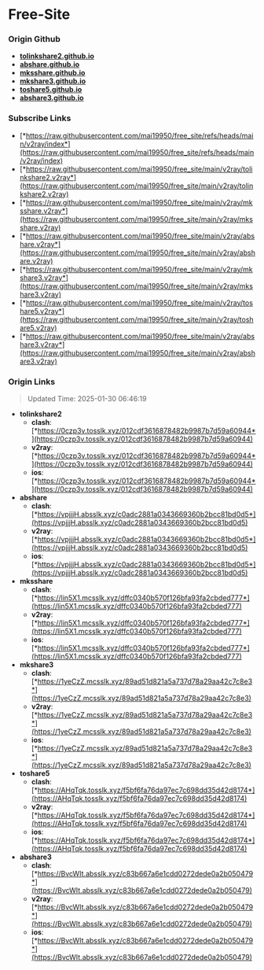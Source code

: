 # Free-Site

### Origin Github

- [**tolinkshare2.github.io**](https://github.com/tolinkshare2/tolinkshare2.github.io)
- [**abshare.github.io**](https://github.com/abshare/abshare.github.io)
- [**mksshare.github.io**](https://github.com/mksshare/mksshare.github.io)
- [**mkshare3.github.io**](https://github.com/mkshare3/mkshare3.github.io)
- [**toshare5.github.io**](https://github.com/toshare5/toshare5.github.io)
- [**abshare3.github.io**](https://github.com/abshare3/abshare3.github.io)

### Subscribe Links

- [*https://raw.githubusercontent.com/mai19950/free_site/refs/heads/main/v2ray/index*](https://raw.githubusercontent.com/mai19950/free_site/refs/heads/main/v2ray/index)
- [*https://raw.githubusercontent.com/mai19950/free_site/main/v2ray/tolinkshare2.v2ray*](https://raw.githubusercontent.com/mai19950/free_site/main/v2ray/tolinkshare2.v2ray)
- [*https://raw.githubusercontent.com/mai19950/free_site/main/v2ray/mksshare.v2ray*](https://raw.githubusercontent.com/mai19950/free_site/main/v2ray/mksshare.v2ray)
- [*https://raw.githubusercontent.com/mai19950/free_site/main/v2ray/abshare.v2ray*](https://raw.githubusercontent.com/mai19950/free_site/main/v2ray/abshare.v2ray)
- [*https://raw.githubusercontent.com/mai19950/free_site/main/v2ray/mkshare3.v2ray*](https://raw.githubusercontent.com/mai19950/free_site/main/v2ray/mkshare3.v2ray)
- [*https://raw.githubusercontent.com/mai19950/free_site/main/v2ray/toshare5.v2ray*](https://raw.githubusercontent.com/mai19950/free_site/main/v2ray/toshare5.v2ray)
- [*https://raw.githubusercontent.com/mai19950/free_site/main/v2ray/abshare3.v2ray*](https://raw.githubusercontent.com/mai19950/free_site/main/v2ray/abshare3.v2ray)

### Origin Links

> Updated Time: 2025-01-30 06:46:19

- **tolinkshare2**
  - **clash**: [*https://0czp3v.tosslk.xyz/012cdf3616878482b9987b7d59a60944*](https://0czp3v.tosslk.xyz/012cdf3616878482b9987b7d59a60944)
  - **v2ray**: [*https://0czp3v.tosslk.xyz/012cdf3616878482b9987b7d59a60944*](https://0czp3v.tosslk.xyz/012cdf3616878482b9987b7d59a60944)
  - **ios**: [*https://0czp3v.tosslk.xyz/012cdf3616878482b9987b7d59a60944*](https://0czp3v.tosslk.xyz/012cdf3616878482b9987b7d59a60944)
- **abshare**
  - **clash**: [*https://vpjjjH.absslk.xyz/c0adc2881a0343669360b2bcc81bd0d5*](https://vpjjjH.absslk.xyz/c0adc2881a0343669360b2bcc81bd0d5)
  - **v2ray**: [*https://vpjjjH.absslk.xyz/c0adc2881a0343669360b2bcc81bd0d5*](https://vpjjjH.absslk.xyz/c0adc2881a0343669360b2bcc81bd0d5)
  - **ios**: [*https://vpjjjH.absslk.xyz/c0adc2881a0343669360b2bcc81bd0d5*](https://vpjjjH.absslk.xyz/c0adc2881a0343669360b2bcc81bd0d5)
- **mksshare**
  - **clash**: [*https://lin5X1.mcsslk.xyz/dffc0340b570f126bfa93fa2cbded777*](https://lin5X1.mcsslk.xyz/dffc0340b570f126bfa93fa2cbded777)
  - **v2ray**: [*https://lin5X1.mcsslk.xyz/dffc0340b570f126bfa93fa2cbded777*](https://lin5X1.mcsslk.xyz/dffc0340b570f126bfa93fa2cbded777)
  - **ios**: [*https://lin5X1.mcsslk.xyz/dffc0340b570f126bfa93fa2cbded777*](https://lin5X1.mcsslk.xyz/dffc0340b570f126bfa93fa2cbded777)
- **mkshare3**
  - **clash**: [*https://1yeCzZ.mcsslk.xyz/89ad51d821a5a737d78a29aa42c7c8e3*](https://1yeCzZ.mcsslk.xyz/89ad51d821a5a737d78a29aa42c7c8e3)
  - **v2ray**: [*https://1yeCzZ.mcsslk.xyz/89ad51d821a5a737d78a29aa42c7c8e3*](https://1yeCzZ.mcsslk.xyz/89ad51d821a5a737d78a29aa42c7c8e3)
  - **ios**: [*https://1yeCzZ.mcsslk.xyz/89ad51d821a5a737d78a29aa42c7c8e3*](https://1yeCzZ.mcsslk.xyz/89ad51d821a5a737d78a29aa42c7c8e3)
- **toshare5**
  - **clash**: [*https://AHqTqk.tosslk.xyz/f5bf6fa76da97ec7c698dd35d42d8174*](https://AHqTqk.tosslk.xyz/f5bf6fa76da97ec7c698dd35d42d8174)
  - **v2ray**: [*https://AHqTqk.tosslk.xyz/f5bf6fa76da97ec7c698dd35d42d8174*](https://AHqTqk.tosslk.xyz/f5bf6fa76da97ec7c698dd35d42d8174)
  - **ios**: [*https://AHqTqk.tosslk.xyz/f5bf6fa76da97ec7c698dd35d42d8174*](https://AHqTqk.tosslk.xyz/f5bf6fa76da97ec7c698dd35d42d8174)
- **abshare3**
  - **clash**: [*https://BvcWIt.absslk.xyz/c83b667a6e1cdd0272dede0a2b050479*](https://BvcWIt.absslk.xyz/c83b667a6e1cdd0272dede0a2b050479)
  - **v2ray**: [*https://BvcWIt.absslk.xyz/c83b667a6e1cdd0272dede0a2b050479*](https://BvcWIt.absslk.xyz/c83b667a6e1cdd0272dede0a2b050479)
  - **ios**: [*https://BvcWIt.absslk.xyz/c83b667a6e1cdd0272dede0a2b050479*](https://BvcWIt.absslk.xyz/c83b667a6e1cdd0272dede0a2b050479)

